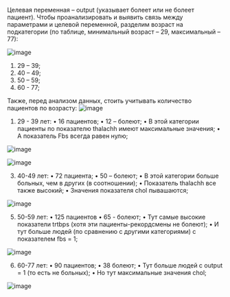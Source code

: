 Целевая переменная – output (указывает болеет или не болеет пациент).
Чтобы проанализировать и выявить связь между параметрами и целевой переменной, разделим возраст на подкатегории (по таблице, минимальный возраст – 29, максимальный – 77):

 ![image](https://github.com/user-attachments/assets/67b373f5-2170-4496-a48d-67c3d1986478)
 
1.	 29 – 39;
2.	 40 – 49;
3.	 50 – 59;
4.	 60 - 77;

Также, перед анализом данных, стоить учитывать количество пациентов по возрасту:
![image](https://github.com/user-attachments/assets/f71783bd-b941-44a3-9f91-b16925d14b9c)

1.	29 - 39 лет:
•	16 пациентов;
•	12 – болеют;
•	В этой категории пациенты по показателю thalachh имеют максимальные значения; 
•	А показатель Fbs всегда равен нулю;

![image](https://github.com/user-attachments/assets/ae64ab2f-e5db-4032-8459-d8f4f4245a3a)

![image](https://github.com/user-attachments/assets/5e894d5a-9377-4581-9e31-f99fa801b95c)


3.	 40-49 лет:
•	72 пациента;
•	50 – болеют;
•	В этой категории больше больных, чем в других (в соотношении);
•	Показатель thalachh все также высокий;
•	Значения показателя chol пывашаются;

![image](https://github.com/user-attachments/assets/12e90bfc-5493-4405-a349-2ed145bc7111)

5.	 50-59 лет:
•	125 пациентов
•	65 - болеют;
•	Тут самые высокие показатели trtbps (хотя эти пациенты-рекордсмены не болеют);
•	И тут больше людей (по сравнению с другими категориями) с показателем fbs = 1;

 ![image](https://github.com/user-attachments/assets/061fd6f9-7d27-4037-b9d3-eb494d95e584)

6.	 60-77 лет:
•	90 пациентов;
•	38 болеют;
•	Тут больше людей с output = 1 (то есть не больных);
•	Но тут максимальные значения chol;

![image](https://github.com/user-attachments/assets/4c9d178a-26f0-428b-9e58-2cb901b76757)

 
